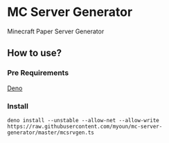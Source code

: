# MC Server Generator
Minecraft Paper Server Generator

## How to use?

### Pre Requirements
[Deno](https://deno.land/)

### Install
```
deno install --unstable --allow-net --allow-write https://raw.githubusercontent.com/myoun/mc-server-generator/master/mcsrvgen.ts
```
